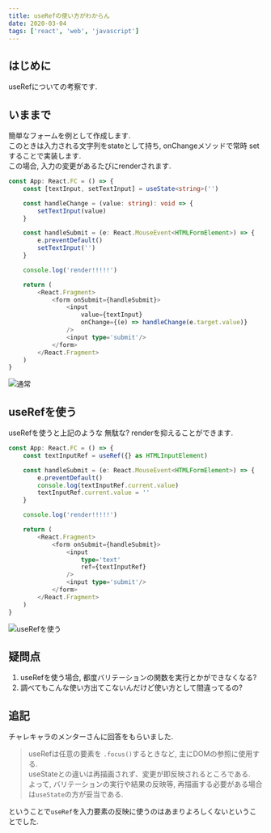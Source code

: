 ```yaml
---
title: useRefの使い方がわからん
date: 2020-03-04
tags: ['react', 'web', 'javascript']
---
```


## はじめに
useRefについての考察です.  

## いままで
簡単なフォームを例として作成します.  
このときは入力される文字列をstateとして持ち, onChangeメソッドで常時 set することで実装します.  
この場合, 入力の変更があるたびにrenderされます.  

```typescript
const App: React.FC = () => {
    const [textInput, setTextInput] = useState<string>('')

    const handleChange = (value: string): void => {
        setTextInput(value)
    }

    const handleSubmit = (e: React.MouseEvent<HTMLFormElement>) => {
        e.preventDefault()
        setTextInput('')
    }

    console.log('render!!!!!')

    return (
        <React.Fragment>
            <form onSubmit={handleSubmit}>
                <input
                    value={textInput}
                    onChange={(e) => handleChange(e.target.value)}
                />
                <input type='submit'/>
            </form>
        </React.Fragment>
    )
}
```

![通常](https://gyazo.com/4d98d9937cfda55b099165d73dcd3287.gif)  

## useRefを使う
useRefを使うと上記のような 無駄な? renderを抑えることができます.  

```typescript
const App: React.FC = () => {
    const textInputRef = useRef({} as HTMLInputElement)

    const handleSubmit = (e: React.MouseEvent<HTMLFormElement>) => {
        e.preventDefault()
        console.log(textInputRef.current.value)
        textInputRef.current.value = ''
    }

    console.log('render!!!!!')

    return (
        <React.Fragment>
            <form onSubmit={handleSubmit}>
                <input
                    type='text'
                    ref={textInputRef}
                />
                <input type='submit'/>
            </form>
        </React.Fragment>
    )
}
```

![useRefを使う](https://gyazo.com/8d5fc6e0896eb975b12b45c368d33c41.gif)  

## 疑問点
1. useRefを使う場合, 都度バリテーションの関数を実行とかができなくなる?  
2. 調べてもこんな使い方出てこないんだけど使い方として間違ってるの?  

## 追記
チャレキャラのメンターさんに回答をもらいました.  
> useRefは任意の要素を `.focus()`するときなど, 主にDOMの参照に使用する.  
> useStateとの違いは再描画されず、変更が即反映されるところである.  
> よって, バリテーションの実行や結果の反映等, 再描画する必要がある場合は`useState`の方が妥当である.  

ということで`useRef`を入力要素の反映に使うのはあまりよろしくないということでした.  